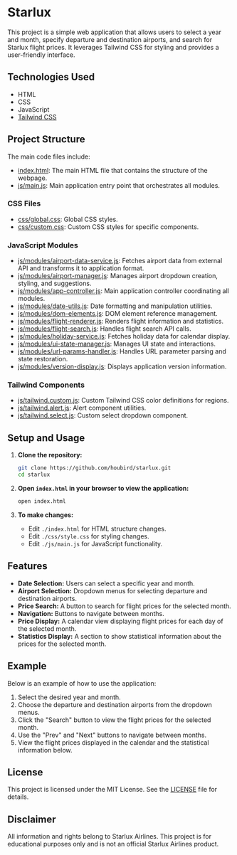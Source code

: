 # Starlux

This project is a simple web application that allows users to select a year and month, specify departure and destination airports, and search for Starlux flight prices. It leverages Tailwind CSS for styling and provides a user-friendly interface.

## Technologies Used

- HTML
- CSS
- JavaScript
- [Tailwind CSS](https://tailwindcss.com/)

## Project Structure

The main code files include:

- [index.html](./index.html): The main HTML file that contains the structure of the webpage.
- [js/main.js](./js/main.js): Main application entry point that orchestrates all modules.

### CSS Files
- [css/global.css](./css/global.css): Global CSS styles.
- [css/custom.css](./css/custom.css): Custom CSS styles for specific components.

### JavaScript Modules
- [js/modules/airport-data-service.js](./js/modules/airport-data-service.js): Fetches airport data from external API and transforms it to application format.
- [js/modules/airport-manager.js](./js/modules/airport-manager.js): Manages airport dropdown creation, styling, and suggestions.
- [js/modules/app-controller.js](./js/modules/app-controller.js): Main application controller coordinating all modules.
- [js/modules/date-utils.js](./js/modules/date-utils.js): Date formatting and manipulation utilities.
- [js/modules/dom-elements.js](./js/modules/dom-elements.js): DOM element reference management.
- [js/modules/flight-renderer.js](./js/modules/flight-renderer.js): Renders flight information and statistics.
- [js/modules/flight-search.js](./js/modules/flight-search.js): Handles flight search API calls.
- [js/modules/holiday-service.js](./js/modules/holiday-service.js): Fetches holiday data for calendar display.
- [js/modules/ui-state-manager.js](./js/modules/ui-state-manager.js): Manages UI state and interactions.
- [js/modules/url-params-handler.js](./js/modules/url-params-handler.js): Handles URL parameter parsing and state restoration.
- [js/modules/version-display.js](./js/modules/version-display.js): Displays application version information.

### Tailwind Components
- [js/tailwind.custom.js](./js/tailwind.custom.js): Custom Tailwind CSS color definitions for regions.
- [js/tailwind.alert.js](./js/tailwind.alert.js): Alert component utilities.
- [js/tailwind.select.js](./js/tailwind.select.js): Custom select dropdown component.

## Setup and Usage

1. **Clone the repository:**

   ```bash
   git clone https://github.com/houbird/starlux.git
   cd starlux
   ```

2. **Open `index.html` in your browser to view the application:**

   ```bash
   open index.html
   ```

3. **To make changes:**

   - Edit `./index.html` for HTML structure changes.
   - Edit `./css/style.css` for styling changes.
   - Edit `./js/main.js` for JavaScript functionality.

## Features

- **Date Selection:** Users can select a specific year and month.
- **Airport Selection:** Dropdown menus for selecting departure and destination airports.
- **Price Search:** A button to search for flight prices for the selected month.
- **Navigation:** Buttons to navigate between months.
- **Price Display:** A calendar view displaying flight prices for each day of the selected month.
- **Statistics Display:** A section to show statistical information about the prices for the selected month.

## Example

Below is an example of how to use the application:

1. Select the desired year and month.
2. Choose the departure and destination airports from the dropdown menus.
3. Click the "Search" button to view the flight prices for the selected month.
4. Use the "Prev" and "Next" buttons to navigate between months.
5. View the flight prices displayed in the calendar and the statistical information below.

## License

This project is licensed under the MIT License. See the [LICENSE](LICENSE) file for details.

## Disclaimer

All information and rights belong to Starlux Airlines. This project is for educational purposes only and is not an official Starlux Airlines product.